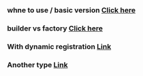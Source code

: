 ### whne to use / basic version [Click here](https://java-design-patterns.com/patterns/factory/#when-to-use-the-factory-pattern-in-java)
### builder vs factory [Click here](https://www.geeksforgeeks.org/difference-between-builder-design-pattern-and-factory-design-pattern/)
### With dynamic registration [Link](https://mhd-durrah.medium.com/factory-pattern-the-dynamic-way-with-java-8-3ca5ab48a9cf)
### Another type [Link](https://www.digitalocean.com/community/tutorials/factory-design-pattern-in-java)